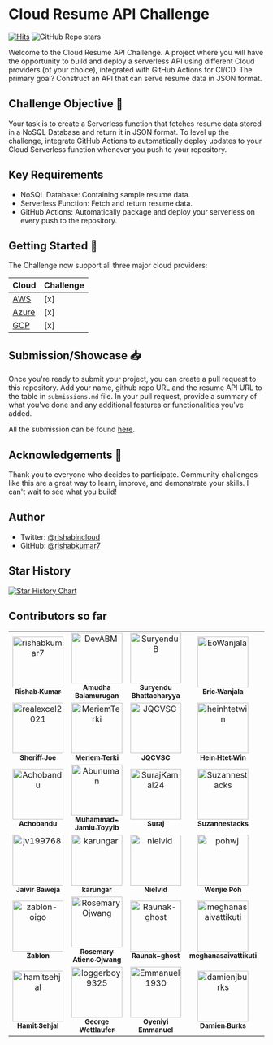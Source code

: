 # Cloud Resume API Challenge

[![Hits](https://hits.seeyoufarm.com/api/count/incr/badge.svg?url=https%3A%2F%2Fcloudresumeapi.dev&count_bg=%2379C83D&title_bg=%23555555&icon=&icon_color=%23E7E7E7&title=hits&edge_flat=false)](https://hits.seeyoufarm.com)
![GitHub Repo stars](https://img.shields.io/github/stars/rishabkumar7/cloud-resume-api)

Welcome to the Cloud Resume API Challenge. A project where you will have the opportunity to build and deploy a serverless API using different Cloud providers (of your choice), integrated with GitHub Actions for CI/CD. The primary goal? Construct an API that can serve resume data in JSON format.

## Challenge Objective 🎯

Your task is to create a Serverless function that fetches resume data stored in a NoSQL Database and return it in JSON format. To level up the challenge, integrate GitHub Actions to automatically deploy updates to your Cloud Serverless function whenever you push to your repository.

## Key Requirements

- NoSQL Database: Containing sample resume data.
- Serverless Function: Fetch and return resume data.
- GitHub Actions: Automatically package and deploy your serverless on every push to the repository.

## Getting Started 🚀

The Challenge now support all three major cloud providers:

| Cloud    | Challenge |
| -------- | ------- |
| [AWS](https://cloudresumeapi.dev/aws/)    | [x]   |
| [Azure](https://cloudresumeapi.dev/azure) | [x]   |
| [GCP](https://cloudresumeapi.dev/gcp)     | [x]   |

## Submission/Showcase 📥

Once you're ready to submit your project, you can create a pull request to this repository.
Add your name, github repo URL and the resume API URL to the table in `submissions.md` file.
In your pull request, provide a summary of what you've done and any additional features or functionalities you've added.

All the submission can be found [here](docs/submissions.md).

## Acknowledgements 👏

Thank you to everyone who decides to participate. Community challenges like this are a great way to learn, improve, and demonstrate your skills. I can't wait to see what you build!

## Author

- Twitter: [@rishabincloud](https://twitter.com/rishabincloud)
- GitHub: [@rishabkumar7](https://github.com/rishabkumar7)

## Star History

<a href="https://star-history.com/#rishabkumar7/cloud-resume-api&Date">
  <picture>
    <source media="(prefers-color-scheme: dark)" srcset="https://api.star-history.com/svg?repos=rishabkumar7/cloud-resume-api&type=Date&theme=dark" />
    <source media="(prefers-color-scheme: light)" srcset="https://api.star-history.com/svg?repos=rishabkumar7/cloud-resume-api&type=Date" />
    <img alt="Star History Chart" src="https://api.star-history.com/svg?repos=rishabkumar7/cloud-resume-api&type=Date" />
  </picture>
</a>

## Contributors so far

<!-- readme: contributors -start -->
<table>
	<tbody>
		<tr>
            <td align="center">
                <a href="https://github.com/rishabkumar7">
                    <img src="https://avatars.githubusercontent.com/u/45825464?v=4" width="100;" alt="rishabkumar7"/>
                    <br />
                    <sub><b>Rishab Kumar</b></sub>
                </a>
            </td>
            <td align="center">
                <a href="https://github.com/DevABM">
                    <img src="https://avatars.githubusercontent.com/u/100310286?v=4" width="100;" alt="DevABM"/>
                    <br />
                    <sub><b>Amudha Balamurugan</b></sub>
                </a>
            </td>
            <td align="center">
                <a href="https://github.com/SuryenduB">
                    <img src="https://avatars.githubusercontent.com/u/53970796?v=4" width="100;" alt="SuryenduB"/>
                    <br />
                    <sub><b>Suryendu Bhattacharyya</b></sub>
                </a>
            </td>
            <td align="center">
                <a href="https://github.com/EoWanjala">
                    <img src="https://avatars.githubusercontent.com/u/111036656?v=4" width="100;" alt="EoWanjala"/>
                    <br />
                    <sub><b>Eric Wanjala</b></sub>
                </a>
            </td>
            <td align="center">
                <a href="https://github.com/Samuel7050">
                    <img src="https://avatars.githubusercontent.com/u/109923020?v=4" width="100;" alt="Samuel7050"/>
                    <br />
                    <sub><b>Samuel7050</b></sub>
                </a>
            </td>
            <td align="center">
                <a href="https://github.com/Sushant1209">
                    <img src="https://avatars.githubusercontent.com/u/92586894?v=4" width="100;" alt="Sushant1209"/>
                    <br />
                    <sub><b>Sushant Bagul</b></sub>
                </a>
            </td>
		</tr>
		<tr>
            <td align="center">
                <a href="https://github.com/realexcel2021">
                    <img src="https://avatars.githubusercontent.com/u/89150996?v=4" width="100;" alt="realexcel2021"/>
                    <br />
                    <sub><b>Sheriff Joe</b></sub>
                </a>
            </td>
            <td align="center">
                <a href="https://github.com/MeriemTerki">
                    <img src="https://avatars.githubusercontent.com/u/90655708?v=4" width="100;" alt="MeriemTerki"/>
                    <br />
                    <sub><b>Meriem Terki</b></sub>
                </a>
            </td>
            <td align="center">
                <a href="https://github.com/JQCVSC">
                    <img src="https://avatars.githubusercontent.com/u/65506340?v=4" width="100;" alt="JQCVSC"/>
                    <br />
                    <sub><b>JQCVSC</b></sub>
                </a>
            </td>
            <td align="center">
                <a href="https://github.com/heinhtetwin">
                    <img src="https://avatars.githubusercontent.com/u/48096774?v=4" width="100;" alt="heinhtetwin"/>
                    <br />
                    <sub><b>Hein Htet Win</b></sub>
                </a>
            </td>
            <td align="center">
                <a href="https://github.com/dominikjaro">
                    <img src="https://avatars.githubusercontent.com/u/158752660?v=4" width="100;" alt="dominikjaro"/>
                    <br />
                    <sub><b>Dominik Jaro</b></sub>
                </a>
            </td>
            <td align="center">
                <a href="https://github.com/Anandhakrishnan27">
                    <img src="https://avatars.githubusercontent.com/u/54732265?v=4" width="100;" alt="Anandhakrishnan27"/>
                    <br />
                    <sub><b>Anandhakrishnan</b></sub>
                </a>
            </td>
		</tr>
		<tr>
            <td align="center">
                <a href="https://github.com/Achobandu">
                    <img src="https://avatars.githubusercontent.com/u/25041986?v=4" width="100;" alt="Achobandu"/>
                    <br />
                    <sub><b>Achobandu</b></sub>
                </a>
            </td>
            <td align="center">
                <a href="https://github.com/Abunuman">
                    <img src="https://avatars.githubusercontent.com/u/96087887?v=4" width="100;" alt="Abunuman"/>
                    <br />
                    <sub><b>Muhammad-Jamiu Toyyib</b></sub>
                </a>
            </td>
            <td align="center">
                <a href="https://github.com/SurajKamal24">
                    <img src="https://avatars.githubusercontent.com/u/33336374?v=4" width="100;" alt="SurajKamal24"/>
                    <br />
                    <sub><b>Suraj</b></sub>
                </a>
            </td>
            <td align="center">
                <a href="https://github.com/Suzannestacks">
                    <img src="https://avatars.githubusercontent.com/u/100288218?v=4" width="100;" alt="Suzannestacks"/>
                    <br />
                    <sub><b>Suzannestacks</b></sub>
                </a>
            </td>
            <td align="center">
                <a href="https://github.com/vikramnayyarcs">
                    <img src="https://avatars.githubusercontent.com/u/66060875?v=4" width="100;" alt="vikramnayyarcs"/>
                    <br />
                    <sub><b>Vikram</b></sub>
                </a>
            </td>
            <td align="center">
                <a href="https://github.com/he-who-must-not-be-nam3d">
                    <img src="https://avatars.githubusercontent.com/u/153522610?v=4" width="100;" alt="he-who-must-not-be-nam3d"/>
                    <br />
                    <sub><b>he-who-must-not-be-nam3d</b></sub>
                </a>
            </td>
		</tr>
		<tr>
            <td align="center">
                <a href="https://github.com/jv199768">
                    <img src="https://avatars.githubusercontent.com/u/154536624?v=4" width="100;" alt="jv199768"/>
                    <br />
                    <sub><b>Jaivir Baweja</b></sub>
                </a>
            </td>
            <td align="center">
                <a href="https://github.com/karungar">
                    <img src="https://avatars.githubusercontent.com/u/160833948?v=4" width="100;" alt="karungar"/>
                    <br />
                    <sub><b>karungar</b></sub>
                </a>
            </td>
            <td align="center">
                <a href="https://github.com/nielvid">
                    <img src="https://avatars.githubusercontent.com/u/56310246?v=4" width="100;" alt="nielvid"/>
                    <br />
                    <sub><b>Nielvid</b></sub>
                </a>
            </td>
            <td align="center">
                <a href="https://github.com/pohwj">
                    <img src="https://avatars.githubusercontent.com/u/118417467?v=4" width="100;" alt="pohwj"/>
                    <br />
                    <sub><b>Wenjie Poh</b></sub>
                </a>
            </td>
            <td align="center">
                <a href="https://github.com/rohit1101">
                    <img src="https://avatars.githubusercontent.com/u/37110560?v=4" width="100;" alt="rohit1101"/>
                    <br />
                    <sub><b>rohit1101</b></sub>
                </a>
            </td>
            <td align="center">
                <a href="https://github.com/TomiwaAribisala-git">
                    <img src="https://avatars.githubusercontent.com/u/109365443?v=4" width="100;" alt="TomiwaAribisala-git"/>
                    <br />
                    <sub><b>Tomiwa </b></sub>
                </a>
            </td>
		</tr>
		<tr>
            <td align="center">
                <a href="https://github.com/zablon-oigo">
                    <img src="https://avatars.githubusercontent.com/u/143833326?v=4" width="100;" alt="zablon-oigo"/>
                    <br />
                    <sub><b>Zablon</b></sub>
                </a>
            </td>
            <td align="center">
                <a href="https://github.com/RosemaryOjwang">
                    <img src="https://avatars.githubusercontent.com/u/47894685?v=4" width="100;" alt="RosemaryOjwang"/>
                    <br />
                    <sub><b>Rosemary Atieno Ojwang</b></sub>
                </a>
            </td>
            <td align="center">
                <a href="https://github.com/Raunak-ghost">
                    <img src="https://avatars.githubusercontent.com/u/24250429?v=4" width="100;" alt="Raunak-ghost"/>
                    <br />
                    <sub><b>Raunak-ghost</b></sub>
                </a>
            </td>
            <td align="center">
                <a href="https://github.com/meghanasaivattikuti">
                    <img src="https://avatars.githubusercontent.com/u/114627429?v=4" width="100;" alt="meghanasaivattikuti"/>
                    <br />
                    <sub><b>meghanasaivattikuti</b></sub>
                </a>
            </td>
            <td align="center">
                <a href="https://github.com/celineMaina">
                    <img src="https://avatars.githubusercontent.com/u/146773816?v=4" width="100;" alt="celineMaina"/>
                    <br />
                    <sub><b>Meg</b></sub>
                </a>
            </td>
            <td align="center">
                <a href="https://github.com/Simply-Lina">
                    <img src="https://avatars.githubusercontent.com/u/160822788?v=4" width="100;" alt="Simply-Lina"/>
                    <br />
                    <sub><b>Kendi</b></sub>
                </a>
            </td>
		</tr>
		<tr>
            <td align="center">
                <a href="https://github.com/hamitsehjal">
                    <img src="https://avatars.githubusercontent.com/u/73131093?v=4" width="100;" alt="hamitsehjal"/>
                    <br />
                    <sub><b>Hamit Sehjal</b></sub>
                </a>
            </td>
            <td align="center">
                <a href="https://github.com/loggerboy9325">
                    <img src="https://avatars.githubusercontent.com/u/101529495?v=4" width="100;" alt="loggerboy9325"/>
                    <br />
                    <sub><b>George Wettlaufer</b></sub>
                </a>
            </td>
            <td align="center">
                <a href="https://github.com/Emmanuel1930">
                    <img src="https://avatars.githubusercontent.com/u/169959668?v=4" width="100;" alt="Emmanuel1930"/>
                    <br />
                    <sub><b>Oyeniyi Emmanuel</b></sub>
                </a>
            </td>
            <td align="center">
                <a href="https://github.com/damienjburks">
                    <img src="https://avatars.githubusercontent.com/u/20100558?v=4" width="100;" alt="damienjburks"/>
                    <br />
                    <sub><b>Damien Burks</b></sub>
                </a>
            </td>
            <td align="center">
                <a href="https://github.com/Jekwulum">
                    <img src="https://avatars.githubusercontent.com/u/51790166?v=4" width="100;" alt="Jekwulum"/>
                    <br />
                    <sub><b>Charles Nwoye</b></sub>
                </a>
            </td>
		</tr>
	<tbody>
</table>
<!-- readme: contributors -end -->
